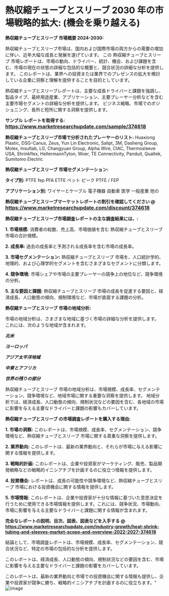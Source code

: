 # 熱収縮チューブとスリーブ 2030 年の市場戦略的拡大: (機会を乗り越える)

<strong>熱収縮チューブとスリーブ 市場概要 2024-2030:</strong>

熱収縮チューブとスリーブ市場は、国内および国際市場の両方からの需要の増加に伴い、近年大幅な成長と発展を遂げています。 この 熱収縮チューブとスリーブ 市場レポートは、市場の動向、ドライバー、統計、機会、および課題を含む、市場の現在の状態の詳細な包括的な概要と、競合状況の詳細な分析を提供します。 このレポートは、業界への投資または業界でのプレゼンスの拡大を検討している企業に洞察と理解を提供することを目的としています。

熱収縮チューブとスリーブレポートは、主要な成長ドライバーと課題を強調し、製品タイプ、最終用途産業、アプリケーション、主要プレーヤー分析などを含む主要市場セグメントの詳細な分析を提供します。 ビジネス戦略、市場でのポジショニング、長所と短所に関する洞察を提供します。



<strong>サンプル レポートを取得する: <a href=https://www.marketresearchupdate.com/sample/374618><font size=3 color=#0000ff>https://www.marketresearchupdate.com/sample/374618</font></a></strong>



<strong>熱収縮チューブとスリーブ市場で分析されたプレーヤーのリスト:</strong>
Huaxiong Plastic, DSG-Canus, Zeus, Yun Lin Electronic, Salipt, 3M, Dasheng Group, Molex, Insultab, LG, Changyuan Group, Alpha Wire, CIAC, Thermosleeve USA, Shrinkflex, HellermannTyton, Woer, TE Connectivity, Panduit, Qualtek, Sumitomo Electric



<strong>熱収縮チューブとスリーブ 市場セグメンテーション:</strong>



<strong>タイプ別:</strong>
PTFE
fep
PFA
ETFE
ペット
ピーク
PTFE / FEP



<strong>アプリケーション別:</strong>
ワイヤーとケーブル
電子機器
自動車
医学
一般産業
他の



<strong>熱収縮チューブとスリーブマーケットレポートの割引を確認してください @ <a href=https://www.marketresearchupdate.com/discount/374618><font size=3 color=#0000ff>https://www.marketresearchupdate.com/discount/374618</font></a></strong>



<strong>熱収縮チューブとスリーブ市場調査レポートの主な調査結果には、:</strong>



<strong>1. 市場規模:</strong> 消費者の総数、売上高、市場価値を含む 熱収縮チューブとスリーブ 市場の合計規模。



<strong>2. 成長率:</strong> 過去の成長率と予測される成長率を含む市場の成長率。



<strong>3. 市場セグメンテーション:</strong> 熱収縮チューブとスリーブ 市場を、人口統計学的、地理的、および心理学的セグメントを含むさまざまなセグメントに分類します。



<strong>4. 競争環境:</strong> 市場シェアや市場の主要プレーヤーの競争上の地位など、競争環境の分析。



<strong>5. 主な要因と課題:</strong> 熱収縮チューブとスリーブ 市場の成長を促進する要因と、経済成長、人口動態の傾向、規制環境など、市場が直面する課題の分析。



<strong>熱収縮チューブとスリーブ 市場の地域分析:</strong>

市場の地域分析は、さまざまな地域に基づく市場の詳細な分析を提供します。 これには、次のような地域が含まれます。

<em>

<strong>北米</strong></em>
<em>

<strong>ヨーロッパ</strong></em>
<em>

<strong>アジア太平洋地域</strong></em>
<em>

<strong>中東とアフリカ</strong></em>
<em>

<strong>世界の残りの部分</strong></em>

熱収縮チューブとスリーブ 市場の地域分析は、市場規模、成長率、セグメンテーション、競争環境など、地域市場に関する重要な洞察を提供します。 地域分析では、経済成長、人口動態の傾向、規制状況などの要因を含む、各地域の市場に影響を与える主要なドライバーと課題の影響もカバーしています。



<strong>熱収縮チューブとスリーブ の市場調査レポートを購入する理由:</strong>



<strong>1. 市場の洞察:</strong> このレポートは、市場規模、成長率、セグメンテーション、競争環境など、熱収縮チューブとスリーブ 市場に関する貴重な洞察を提供します。



<strong>2. 業界動向:</strong> このレポートは、最新の業界動向と、それらが市場に与える影響に関する情報を提供します。



<strong>3. 戦略的計画:</strong> このレポートは、企業や投資家がマーケティング、販売、製品開発戦略などの戦略的イニシアチブを計画するのに役立つ情報を提供します。



<strong>4. 投資機会:</strong> レポートは、成長の可能性や競争環境など、熱収縮チューブとスリーブ 市場における投資機会に関する情報を提供します。



<strong>5. 市場情報:</strong> このレポートは、企業や投資家が十分な情報に基づいた意思決定を行うために使用できる市場情報を提供します。これには、競争状況、市場動向、市場に影響を与える主要なドライバーと課題に関する情報が含まれます。



<strong><b>完全なレポートの説明、目次、図表、図表などを入手する @ <a href=https://www.marketresearchupdate.com/industry-growth/heat-shrink-tubing-and-sleeves-market-scope-and-overview-2022-2027-374618>https://www.marketresearchupdate.com/industry-growth/heat-shrink-tubing-and-sleeves-market-scope-and-overview-2022-2027-374618</a></b></strong>

結論として、市場調査レポートは、市場規模、成長率、セグメンテーション、競合状況など、特定の市場の包括的な分析を提供します。

このレポートは、経済成長、人口動態の傾向、規制状況などの要因を含む、市場に影響を与える主要なドライバーと課題の影響をカバーしています。

このレポートは、最新の業界動向と市場での投資機会に関する情報も提供し、企業や投資家が競争に勝ち、戦略的イニシアチブを計画するのに役立ちます。"
![image](https://github.com/renukap7961/renukap7961/assets/163852544/104e95c7-7dc9-4d80-a570-a0eee5be42e3)
